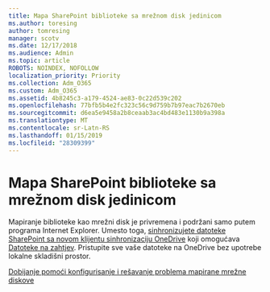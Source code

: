 ```yaml
---
title: Mapa SharePoint biblioteke sa mrežnom disk jedinicom
ms.author: toresing
author: tomresing
manager: scotv
ms.date: 12/17/2018
ms.audience: Admin
ms.topic: article
ROBOTS: NOINDEX, NOFOLLOW
localization_priority: Priority
ms.collection: Adm_O365
ms.custom: Adm_O365
ms.assetid: 4b8245c3-a179-4524-ae83-0c22d539c202
ms.openlocfilehash: 77bfb5b4e2fc323c56c9d759b7b97eac7b2670eb
ms.sourcegitcommit: d6ea5e9458a2b8ceaab3ac4bd483e1130b9a398a
ms.translationtype: MT
ms.contentlocale: sr-Latn-RS
ms.lasthandoff: 01/15/2019
ms.locfileid: "28309399"
---
```

# <a name="map-a-sharepoint-library-to-a-network-drive"></a>Mapa SharePoint biblioteke sa mrežnom disk jedinicom

Mapiranje biblioteke kao mrežni disk je privremena i podržani samo putem programa Internet Explorer. Umesto toga, [sinhronizujete datoteke SharePoint sa novom klijentu sinhronizaciju OneDrive](https://support.office.com/article/6de9ede8-5b6e-4503-80b2-6190f3354a88.aspx) koji omogućava [Datoteke na zahtjev](https://support.office.com/article/0e6860d3-d9f3-4971-b321-7092438fb38e.aspx). Pristupite sve vaše datoteke na OneDrive bez upotrebe lokalne skladišni prostor.
  
[Dobijanje pomoći konfigurisanje i rešavanje problema mapirane mrežne diskove](https://go.microsoft.com/fwlink/?linkid=872946)
  

